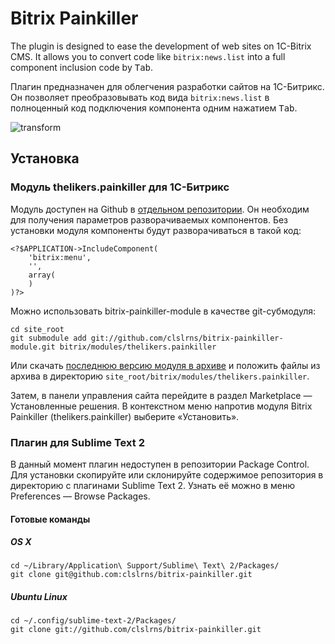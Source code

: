 Bitrix Painkiller
=================

The plugin is designed to ease the development of web sites on 1C-Bitrix CMS. It allows you to convert code like `bitrix:news.list` into a full component inclusion code by <kbd>Tab</kbd>.

Плагин предназначен для облегчения разработки сайтов на 1С-Битрикс. Он позволяет преобразовывать код вида `bitrix:news.list` в полноценный код подключения компонента одним нажатием <kbd>Tab</kbd>.

![transform](http://picasion.com/pic67/6991b114c4f74ac1b1aaa89f8a456746.gif)

Установка
-------------------------------
### Модуль thelikers.painkiller для 1C-Битрикс
Модуль доступен на Github в [отдельном репозитории](https://github.com/clslrns/bitrix-painkiller-module). Он необходим для получения параметров разворачиваемых компонентов. Без установки модуля компоненты будут разворачиваться в такой код:

    <?$APPLICATION->IncludeComponent(
        'bitrix:menu',
        '',
        array(
        )
    )?>

Можно использовать bitrix-painkiller-module в качестве git-субмодуля:

    cd site_root
    git submodule add git://github.com/clslrns/bitrix-painkiller-module.git bitrix/modules/thelikers.painkiller

Или скачать [последнюю версию модуля в архиве](https://nodeload.github.com/clslrns/bitrix-painkiller-module/zip/master) и положить файлы из архива в директорию `site_root/bitrix/modules/thelikers.painkiller`.

Затем, в панели управления сайта перейдите в раздел Marketplace — Установленные решения. В контекстном меню напротив модуля Bitrix Painkiller (thelikers.painkiller) выберите «Установить».

### Плагин для Sublime Text 2

В данный момент плагин недоступен в репозитории Package Control. Для установки скопируйте или склонируйте содержимое репозитория в директорию с плагинами Sublime Text 2. Узнать её можно в меню Preferences — Browse Packages.

#### Готовые команды
##### OS X

    cd ~/Library/Application\ Support/Sublime\ Text\ 2/Packages/
    git clone git@github.com:clslrns/bitrix-painkiller.git

##### Ubuntu Linux

    cd ~/.config/sublime-text-2/Packages/
    git clone git://github.com/clslrns/bitrix-painkiller.git


